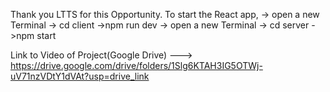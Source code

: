 Thank you LTTS for this Opportunity.
To start the React app, -> open a new Terminal
                        -> cd client
                        ->npm run dev
                        -> open a new Terminal 
                        -> cd server 
                        ->npm start







Link to Video of Project(Google Drive) --->  https://drive.google.com/drive/folders/1Slg6KTAH3IG5OTWj-uV71nzVDtY1dVAt?usp=drive_link
